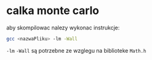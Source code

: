 # calka monte carlo

aby skompilowac nalezy wykonac instrukcje:
```bash
gcc <nazwaPliku> -lm -Wall
```
`-lm` `-Wall` są potrzebne ze wzglegu na biblioteke `Math.h`